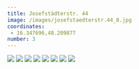 ```yaml
---
title: Josefstädterstr. 44
image: /images/josefstaedterstr.44_8.jpg
coordinates:
 - 16.347696,48.209877
number: 3
---
```



<div class="photos">
<img src="https://csvuh86c.cloudimg.io/s/width/1200/http://kseniadisterhof.github.io{{site.url}}/images/josefstaedterstr.44_1.jpg" >
<img src="https://csvuh86c.cloudimg.io/s/width/1200/http://kseniadisterhof.github.io{{site.url}}/images/josefstaedterstr.44_2.jpg" >
<img src="https://csvuh86c.cloudimg.io/s/width/1200/http://kseniadisterhof.github.io{{site.url}}/images/josefstaedterstr.44_3.jpg" >
<img src="https://csvuh86c.cloudimg.io/s/width/1200/http://kseniadisterhof.github.io{{site.url}}/images/josefstaedterstr.44_4.jpg" >
<img src="https://csvuh86c.cloudimg.io/s/width/1200/http://kseniadisterhof.github.io{{site.url}}/images/josefstaedterstr.44_5.jpg" >
<img src="https://csvuh86c.cloudimg.io/s/width/1200/http://kseniadisterhof.github.io{{site.url}}/images/josefstaedterstr.44_6.jpg" >
<img src="https://csvuh86c.cloudimg.io/s/width/1200/http://kseniadisterhof.github.io{{site.url}}/images/josefstaedterstr.44_7.jpg" >
<img src="https://csvuh86c.cloudimg.io/s/width/1200/http://kseniadisterhof.github.io{{site.url}}/images/josefstaedterstr.44_8.jpg" >

</div>
